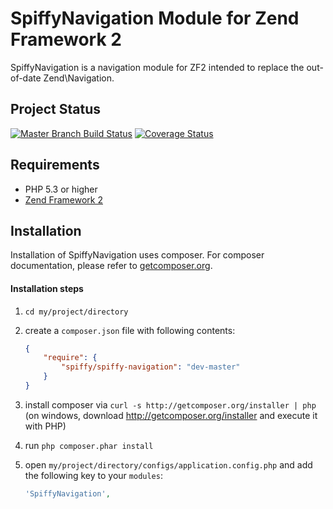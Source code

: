 # SpiffyNavigation Module for Zend Framework 2

SpiffyNavigation is a navigation module for ZF2 intended to replace the out-of-date Zend\Navigation.

## Project Status
[![Master Branch Build Status](https://secure.travis-ci.org/spiffyjr/spiffy-navigation.png?branch=master)](http://travis-ci.org/spiffyjr/spiffy-navigation)
[![Coverage Status](https://coveralls.io/repos/spiffyjr/spiffy-navigation/badge.png?branch=master)](https://coveralls.io/r/spiffyjr/spiffy-navigation?branch=master)


## Requirements
 - PHP 5.3 or higher
 - [Zend Framework 2](http://www.github.com/zendframework/zf2)

## Installation

Installation of SpiffyNavigation uses composer. For composer documentation, please refer to
[getcomposer.org](http://getcomposer.org/).

#### Installation steps

  1. `cd my/project/directory`
  2. create a `composer.json` file with following contents:

     ```json
     {
         "require": {
             "spiffy/spiffy-navigation": "dev-master"
         }
     }
     ```
  3. install composer via `curl -s http://getcomposer.org/installer | php` (on windows, download
     http://getcomposer.org/installer and execute it with PHP)
  4. run `php composer.phar install`
  5. open `my/project/directory/configs/application.config.php` and add the following key to your `modules`:

     ```php
     'SpiffyNavigation',
     ```